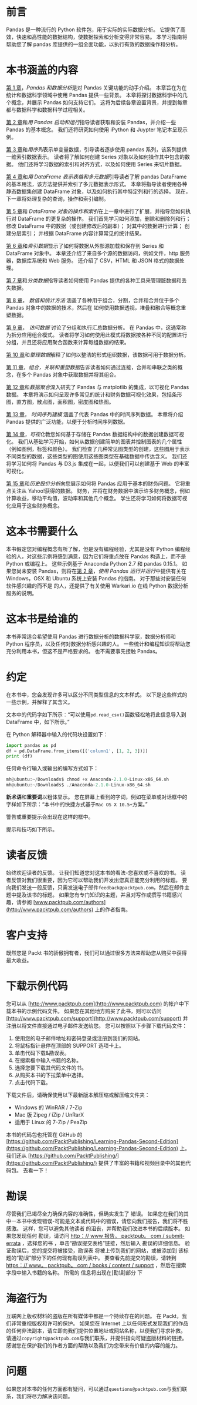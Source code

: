 # 前言

Pandas 是一种流行的 Python 软件包，用于实际的实际数据分析。 它提供了高效，快速和高性能的数据结构，使数据探索和分析变得非常容易。 本学习指南将帮助您了解 pandas 库提供的一组全面功能，以执行有效的数据操作和分析。

# 本书涵盖的内容

[第 1 章](../Text/1.html#MSDG0-6d660dfc3dae48d08d794ed23c5cd536)，*Pandas 和数据分析*是对 Pandas 关键功能的动手介绍。 本章旨在为在统计和数据科学领域中使用 Pandas 提供一些背景。 本章将探讨数据科学中的几个概念，并展示 Pandas 如何支持它们。 这将为后续各章设置背景，并提到每章都与数据科学和数据科学过程相关。

[第 2 章](../Text/2.html#22O7C0-6d660dfc3dae48d08d794ed23c5cd536)和*用 Pandas 启动和运行*指导读者获取和安装 Pandas，并介绍一些 Pandas 的基本概念。 我们还将研究如何使用 iPython 和 Juypter 笔记本呈现示例。

[第 3 章](../Text/3.html#2E6E40-6d660dfc3dae48d08d794ed23c5cd536)和*用序列*表示单变量数据，引导读者逐步使用 pandas 系列，该系列提供一维索引数据表示。 读者将了解如何创建 Series 对象以及如何操作其中包含的数据。 他们还将学习数据的索引和对齐方式，以及如何使用 Series 来切片数据。

[第 4 章](../Text/4.html#318PC0-6d660dfc3dae48d08d794ed23c5cd536)和*用 DataFrame 表示表格和多元数据*引导读者了解 pandas DataFrame 的基本用法，该方法提供并索引了多元数据表示形式。 本章将指导读者使用各种静态数据集创建 DataFrame 对象，以及如何执行其中特定列和行的选择。 现在，下一章将处理复杂的查询，操作和索引编制。

[第 5 章](../Text/5.html#3EK180-6d660dfc3dae48d08d794ed23c5cd536)和 *DataFrame 对象的操作和索引*在上一章中进行了扩展，并指导您如何执行对 DataFrame 的更复杂的操作。 我们首先学习如何添加，删除和删除列和行； 修改 DataFrame 中的数据（或创建修改后的副本）； 对其中的数据进行计算； 创建分层索引； 并根据 DataFrame 内容计算常见的统计结果。

[第 6 章](../Text/6.html#3TSA80-6d660dfc3dae48d08d794ed23c5cd536)和*索引数据*显示了如何将数据从外部源加载和保存到 Series 和 DataFrame 对象中。 本章还介绍了来自多个源的数据访问，例如文件，http 服务器，数据库系统和 Web 服务。 还介绍了 CSV，HTML 和 JSON 格式的数据处理。

[第 7 章](../Text/7.html#4F1KC0-6d660dfc3dae48d08d794ed23c5cd536)和*分类数据*指导读者如何使用 Pandas 提供的各种工具来管理脏数据和丢失数据。

[第 8 章](../Text/8.html#4PHAI0-6d660dfc3dae48d08d794ed23c5cd536)， *数值和统计方法* 涵盖了各种用于组合，分割，合并和合并位于多个 Pandas 对象中的数据的技术，然后在 如何使用数据透视，堆叠和融合等概念重塑数据。

[第 9 章](../Text/12.html#7CGBG0-6d660dfc3dae48d08d794ed23c5cd536)， *访问数据* 讨论了分组和执行汇总数据分析。 在 Pandas 中，这通常称为拆分应用组合模式。 读者将学习如何使用此模式将数据按各种不同的配置进行分组，并且还将应用聚合函数来计算每组数据的结果。

[第 10 章](../Text/10.html#6B47Q0-6d660dfc3dae48d08d794ed23c5cd536)和*整理数据*解释了如何以整洁的形式组织数据，该数据可用于数据分析。

[第 11 章](../Text/11.html#6RB1C0-6d660dfc3dae48d08d794ed23c5cd536)，*组合，关联和重塑数据*告诉读者如何通过连接，合并和串联之类的概念，在多个 Pandas 对象中获取数据并将其组合。

[第 12 章](../Text/12.html#7CGBG0-6d660dfc3dae48d08d794ed23c5cd536)和*数据聚合*深入研究了 Pandas 与 matplotlib 的集成，以可视化 Pandas 数据。 本章将演示如何呈现许多常见的统计和财务数据可视化效果，包括条形图，直方图，散点图，面积图，密度图和热图。

[第 13 章](../Text/13.html#7SN520-6d660dfc3dae48d08d794ed23c5cd536)， *时间序列建模* 涵盖了代表 Pandas 中的时间序列数据。 本章将介绍 Pandas 提供的广泛功能，以便于分析时间序列数据。

[第 14 章](../Text/14.html#8IL200-6d660dfc3dae48d08d794ed23c5cd536)，*可视化*教您如何基于存储在 Pandas 数据结构中的数据创建数据可视化。 我们从基础学习开始，如何从数据创建简单的图表并控制图表的几个属性（例如图例，标签和颜色）。 我们检查了几种常见图类型的创建，这些图用于表示不同类型的数据，这些类型的图使用这些图类型在基础数据中传达含义。 我们还将学习如何将 Pandas 与 D3.js 集成在一起，以便我们可以创建基于 Web 的丰富可视化。

[第 15 章](../Text/15.html#96LTQ0-6d660dfc3dae48d08d794ed23c5cd536)和*历史股价分析*向您展示如何将 Pandas 应用于基本的财务问题。 它将重点关注从 Yahoo!获得的数据。 财务，并将在财务数据中演示许多财务概念，例如计算收益，移动平均值，波动率和其他几个概念。 学生还将学习如何将数据可视化应用于这些财务概念。

# 这本书需要什么

本书假定您对编程概念有所了解，但是没有编程经验，尤其是没有 Python 编程经验的人，对这些示例将感到满意，因为它们将重点放在 Pandas 构造上，而不是 Python 或编程上。 这些示例基于 Anaconda Python 2.7 和 pandas 0.15.1。 如果您尚未安装 Pandas，则将在[第 2 章](../Text/2.html#22O7C0-6d660dfc3dae48d08d794ed23c5cd536)，*使用 Pandas 运行并运行*中提供有关在 Windows，OSX 和 Ubuntu 系统上安装 Pandas 的指南。 对于那些对安装任何软件感兴趣的而不是 的人，还提供了有关使用 Warkari.io 在线 Python 数据分析服务的说明。

# 这本书是给谁的

本书非常适合希望使用 Pandas 进行数据分析的数据科学家，数据分析师和 Python 程序员，以及任何对数据分析感兴趣的人。 一些统计和编程知识将帮助您充分利用本书，但这不是严格要求的。 也不需要事先接触 Pandas。

# 约定

在本书中，您会发现许多可以区分不同类型信息的文本样式。 以下是这些样式的一些示例，并解释了其含义。

文本中的代码字如下所示：“可以使用`pd.read_csv()`函数轻松地将此信息导入到 DataFrame 中，如下所示。”

在 Python 解释器中输入的代码块设置如下：

```py
import pandas as pd
df = pd.DataFrame.from_items([('column1', [1, 2, 3])])
print (df)

```

任何命令行输入或输出的编写方式如下：

```py
mh@ubuntu:~/Downloads$ chmod +x Anaconda-2.1.0-Linux-x86_64.sh
mh@ubuntu:~/Downloads$ ./Anaconda-2.1.0-Linux-x86_64.sh

```

**新术语**和**重要词**以粗体显示。 您在屏幕上看到的字词，例如在菜单或对话框中的字样如下所示：“本书中的快捷方式基于`Mac OS X 10.5+`方案。”

警告或重要提示会出现在这样的框中。

提示和技巧如下所示。

# 读者反馈

始终欢迎读者的反馈。 让我们知道您对这本书的看法-您喜欢或不喜欢的书。 读者反馈对我们很重要，因为它可以帮助我们开发出您真正能充分利用的标题。 要向我们发送一般反馈，只需发送电子邮件`feedback@packtpub.com`，然后在邮件主题中提及该书的标题。 如果您有专门知识的主题，并且对写作或撰写书籍感兴趣，请参阅 [www.packtpub.com/authors](http://www.packtpub.com/authors) 上的作者指南。

# 客户支持

既然您是 Packt 书的骄傲拥有者，我们可以通过很多方法来帮助您从购买中获得最大收益。

# 下载示例代码

您可以从 [http://www.packtpub.com](http://www.packtpub.com) 的帐户中下载本书的示例代码文件。 如果您在其他地方购买了此书，则可以访问 [http://www.packtpub.com/support](http://www.packtpub.com/support) 并注册以将文件直接通过电子邮件发送给您。 您可以按照以下步骤下载代码文件：

1.  使用您的电子邮件地址和密码登录或注册到我们的网站。
2.  将鼠标指针悬停在顶部的 SUPPORT 选项卡上。
3.  单击代码下载&勘误表。
4.  在搜索框中输入书籍的名称。
5.  选择您要下载其代码文件的书。
6.  从购买本书的下拉菜单中选择。
7.  点击代码下载。

下载文件后，请确保使用以下最新版本解压缩或解压缩文件夹：

*   Windows 的 WinRAR / 7-Zip
*   Mac 版 Zipeg / iZip / UnRarX
*   适用于 Linux 的 7-Zip / PeaZip

本书的代码包也托管在 GitHub 的 [https://github.com/PacktPublishing/Learning-Pandas-Second-Edition](https://github.com/PacktPublishing/Learning-Pandas-Second-Edition) 上。 我们还从 [https://github.com/PacktPublishing/](https://github.com/PacktPublishing/) 提供了丰富的书籍和视频目录中的其他代码包。 去看一下！

# 勘误

尽管我们已竭尽全力确保内容的准确性，但确实发生了
错误。 如果您在我们的其中一本书中发现错误-可能是文本或代码中的错误，请您向我们报告，我们将不胜感激。 这样，您可以避免其他读者
的沮丧，并帮助我们改进本书的后续版本。 如果您发现任何
勘误，请访问 [http：// www 报告。 packtpub。 com / submit-errata](http://www.%20packtpub.%20com/submit-errata) ，选择您的书
，单击“勘误提交表格”链接，然后输入
勘误的详细信息。 验证勘误后，您的提交将被接受，勘误表
将被上传到我们的网站，或被添加到
该标题的“勘误”部分下的任何现有勘误列表中。 要查看先前提交的勘误，请转到 [https：// www。 packtpub。 com / books / content / support](https://www.%20packtpub.%20com/books/content/support) ，然后在搜索字段中输入书籍的名称。 所需的
信息将出现在[勘误]部分
下

# 海盗行为

互联网上版权材料的盗版在所有媒体中都是一个持续存在的问题。 在 Packt，我们非常重视版权和许可的保护。 如果您在 Internet 上以任何形式发现我们的作品的任何非法副本，请立即向我们提供位置地址或网站名称，以便我们寻求补救。 请通过`copyright@packtpub.com`与我们联系，并提供指向可疑盗版材料的链接。 感谢您在保护我们的作者方面的帮助以及我们为您带来有价值的内容的能力。

# 问题

如果您对本书的任何方面都有疑问，可以通过`questions@packtpub.com`与我们联系，我们将尽力解决该问题。